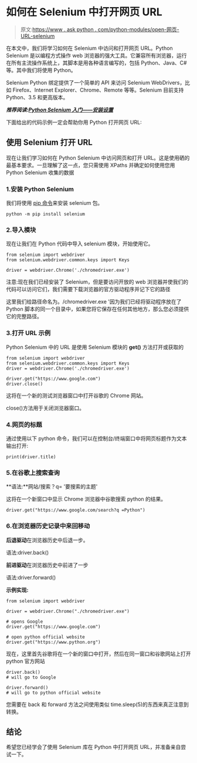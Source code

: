 # 如何在 Selenium 中打开网页 URL

> 原文:[https://www . ask python . com/python-modules/open-网页-URL-selenium](https://www.askpython.com/python-modules/open-webpage-urls-selenium)

在本文中，我们将学习如何在 Selenium 中访问和打开网页 URL。Python Selenium 是以编程方式操作 web 浏览器的强大工具。它兼容所有浏览器，运行在所有主流操作系统上，其脚本是用各种语言编写的，包括 Python、Java、C#等。其中我们将使用 Python。

Selenium Python 绑定提供了一个简单的 API 来访问 Selenium WebDrivers，比如 Firefox、Internet Explorer、Chrome、Remote 等等。Selenium 目前支持 Python、3.5 和更高版本。

***推荐阅读:[Python Selenium 入门——安装设置](https://www.askpython.com/python-modules/selenium-introduction-and-setup)***

下面给出的代码示例一定会帮助你用 Python 打开网页 URL:

## 使用 Selenium 打开 URL

现在让我们学习如何在 Python Selenium 中访问网页和打开 URL。这是使用硒的最基本要求。一旦理解了这一点，您只需使用 XPaths 并确定如何使用您用 Python Selenium 收集的数据

### 1.安装 Python Selenium

我们将使用 [pip 命令](https://www.askpython.com/python-modules/python-pip)来安装 selenium 包。

```
python -m pip install selenium

```

### 2.导入模块

现在让我们在 Python 代码中导入 selenium 模块，开始使用它。

```
from selenium import webdriver
from selenium.webdriver.common.keys import Keys

driver = webdriver.Chrome('./chromedriver.exe')

```

注意:现在我们已经安装了 Selenium，但是要访问开放的 web 浏览器并使我们的代码可以访问它们，我们需要下载浏览器的官方驱动程序并记下它的路径

这里我们给路径命名为。/chromedriver.exe '因为我们已经将驱动程序放在了 Python 脚本的同一个目录中，如果您将它保存在任何其他地方，那么您必须提供它的完整路径。

### 3.打开 URL 示例

Python Selenium 中的 URL 是使用 Selenium 模块的 **get()** 方法打开或获取的

```
from selenium import webdriver
from selenium.webdriver.common.keys import Keys
driver = webdriver.Chrome('./chromedriver.exe')

driver.get("https://www.google.com")
driver.close()

```

这将在一个新的测试浏览器窗口中打开谷歌的 Chrome 网站。

close()方法用于关闭浏览器窗口。

### 4.网页的标题

通过使用以下 python 命令，我们可以在控制台/终端窗口中将网页标题作为文本输出打开:

```
print(driver.title)

```

### 5.在谷歌上搜索查询

**语法:**网站/搜索？q= '要搜索的主题'

这将在一个新窗口中显示 Chrome 浏览器中谷歌搜索 python 的结果。

```
driver.get("https://www.google.com/search?q =Python")

```

### 6.在浏览器历史记录中来回移动

**后退驱动**在浏览器历史中后退一步。

语法:driver.back()

**前进驱动**在浏览器历史中前进了一步

语法:driver.forward()

**示例实现:**

```
from selenium import webdriver

driver = webdriver.Chrome("./chromedriver.exe")

# opens Google
driver.get("https://www.google.com")

# open python official website
driver.get("https://www.python.org")

```

现在，这里首先谷歌将在一个新的窗口中打开，然后在同一窗口和谷歌网站上打开 python 官方网站

```
driver.back()
# will go to Google

driver.forward()
# will go to python official website

```

您需要在 back 和 forward 方法之间使用类似 time.sleep(5)的东西来真正注意到转换。

## 结论

希望您已经学会了使用 Selenium 库在 Python 中打开网页 URL，并准备亲自尝试一下。
